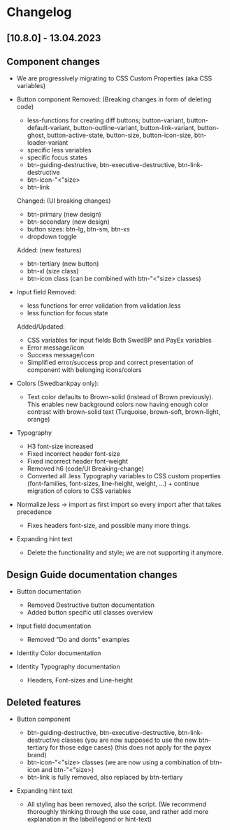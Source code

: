 # Changelog

## [10.8.0] - 13.04.2023

## Component changes
-   We are progressively migrating to CSS Custom Properties (aka CSS variables)

-   Button component
    Removed: (Breaking changes in form of deleting code)
    -   less-functions for creating diff buttons; button-variant, button-default-variant, button-outline-variant, button-link-variant, button-ghost, button-active-state, button-size, button-icon-size, btn-loader-variant
    -   specific less variables
    -   specific focus states
    -   btn-guiding-destructive, btn-executive-destructive, btn-link-destructive
    -   btn-icon-"\<"size>
    -   btn-link

    Changed: (UI breaking changes)
    -   btn-primary (new design)
    -   btn-secondary (new design)
    -   button sizes: btn-lg, btn-sm, btn-xs
    -   dropdown toggle

    Added: (new features)
    -   btn-tertiary (new button)
    -   btn-xl (size class)
    -   btn-icon class (can be combined with btn-"\<"size> classes)

-   Input field
    Removed:
    -   less functions for error validation from validation.less
    -   less function for focus state

    Added/Updated:
    -   CSS variables for input fields Both SwedBP and PayEx variables
    -   Error message/icon
    -   Success message/icon
    -   Simplified error/success prop and correct presentation of component with belonging icons/colors

-   Colors (Swedbankpay only):
    -   Text color defaults to Brown-solid (instead of Brown previously). This enables new background colors now having enough color contrast with brown-solid text (Turquoise, brown-soft, brown-light, orange)

-   Typography
    -   H3 font-size increased
    -   Fixed incorrect header font-size
    -   Fixed incorrect header font-weight
    -   Removed h6 (code/UI Breaking-change)
    -   Converted all .less Typography variables to CSS custom properties (font-families, font-sizes, line-height, weight, ...) + continue migration of colors to CSS variables

-   Normalize.less -> import as first import so every import after that takes precedence
    -   Fixes headers font-size, and possible many more things.

-   Expanding hint text
    -   Delete the functionality and style; we are not supporting it anymore.

## Design Guide documentation changes
-   Button documentation
    -   Removed Destructive button documentation
    -   Added button specific util classes overview

-   Input field documentation
    -   Removed "Do and donts" examples
    
-   Identity Color documentation

-   Identity Typography documentation
    -   Headers, Font-sizes and Line-height

## Deleted features
-   Button component
    -   btn-guiding-destructive, btn-executive-destructive, btn-link-destructive classes (you are now supposed to use the new btn-tertiary for those edge cases) (this does not apply for the payex brand)
    -   btn-icon-"\<"size> classes (we are now using a combination of btn-icon and btn-"\<"size>)
    -   btn-link is fully removed, also replaced by btn-tertiary

-   Expanding hint text
    -   All styling has been removed, also the script. (We recommend thoroughly thinking through the use case, and rather add more explanation in the label/legend or hint-text)
